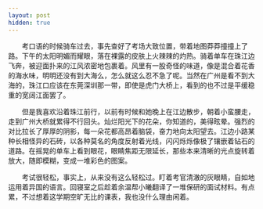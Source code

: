 ```yaml
---
layout: post
hidden: true
---
```

　　考口语的时候骑车过去，事先查好了考场大致位置，带着地图莽莽撞撞上了路。下午的太阳明媚而耀眼，落在裸露的皮肤上火辣辣的灼热。骑着单车在珠江边飞奔，被迎面扑来的江风浓密地包裹着。风里有一股奇怪的味道，像是混合着花香的海水味，明明还没有到大海么，怎么就这么忍不急了呢。当然在广州是看不到大海的，珠江口应该在东莞深圳那一带，即使是虎门大桥上，看到的也不过是平缓稳重的宽阔江面罢了。

　　但是我喜欢沿着珠江前行，以前有时候和她晚上在江边散步，朝着小蛮腰走，走到广州大桥就累得不行回头。灿烂阳光下的花朵，你知道的，美得眩晕。强烈的对比拉长了厚厚的阴影，每一朵花都高昂着脑袋，奋力地向太阳望去。江边小路某种长相怪异的石砖，以各种莫名的角度反射着光线，闪闪烁烁像极了镶嵌着钻石的道路。在摇晃的单车上看到眼花，眼睛焦距无限延长，那些本来清晰的光点旋转着放大，随即模糊，变成一堆彩色的图案。

　　考试很轻松，事实上，从来没有这么轻松过。盯着考官清澈的灰眼睛，自如地运用着异国的语言。回寝室之后趁着余温帮小曦翻译了一堆保研的面试材料。有点累，不过想着这学期空旷无比的课表，我也没什么理由闲着。